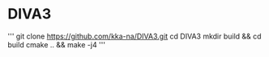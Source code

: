 # DIVA3

'''
git clone https://github.com/kka-na/DIVA3.git
cd DIVA3
mkdir build && cd build
cmake .. && make -j4 
'''
